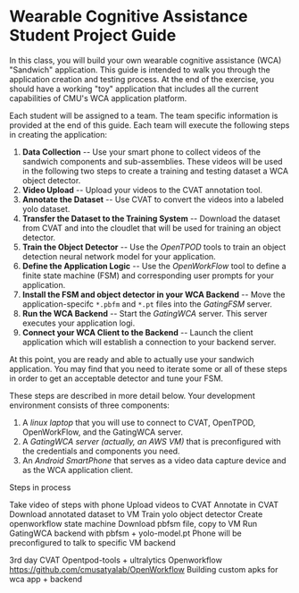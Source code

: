 # Wearable Cognitive Assistance Student Project Guide
In this class, you will build your own wearable cognitive assistance (WCA) "Sandwich" application. This guide is intended to walk you through the application creation and testing process. At the end of the exercise, you should have a working "toy" application that includes all the current capabilities of CMU's WCA application platform.

Each student will be assigned to a team. The team specific information is provided at the end of this guide. Each team will execute the following steps in creating the application:

1. **Data Collection** -- Use your smart phone to collect videos of the sandwich components and sub-assemblies. These videos will be used in the following two steps to create a training and testing dataset a WCA object detector.
2. **Video Upload** -- Upload your videos to the CVAT annotation tool.
3. **Annotate the Dataset** -- Use CVAT to convert the videos into a labeled yolo dataset.
4. **Transfer the Dataset to the Training System** -- Download the dataset from CVAT and into the cloudlet that will be used for training an object detector.
6. **Train the Object Detector** -- Use the *OpenTPOD* tools to train an object detection neural network model for your application.
7. **Define the Application Logic** -- Use the *OpenWorkFlow* tool to define a finite state machine (FSM) and corresponding user prompts for your application.
8. **Install the FSM and object detector in your WCA Backend** -- Move the application-specifc `*.pbfm` and `*.pt` files into the *GatingFSM* server.
9. **Run the WCA Backend** -- Start the *GatingWCA* server. This server executes your application logi.
10. **Connect your WCA Client to the Backend** -- Launch the client application which will establish a connection to your backend server.

At this point, you are ready and able to actually use your sandwich application. You may find that you need to iterate some or all of these steps in order to get an acceptable detector and tune your FSM.

These steps are described in more detail below. Your development environment consists of three components:
1. A *linux laptop* that you will use to connect to CVAT, OpenTPOD, OpenWorkFlow, and the GatingWCA server.
2. A *GatingWCA server (actually, an AWS VM)* that is preconfigured with the credentials and components you need.
3. An *Android SmartPhone* that serves as a video data capture device and as the WCA application client.




Steps in process

Take video of steps with phone
Upload videos to CVAT
Annotate in CVAT
Download annotated dataset to VM
Train yolo object detector
Create openworkflow state machine
Download pbfsm file, copy to VM
Run GatingWCA backend with pbfsm + yolo-model.pt
Phone will be preconfigured to talk to specific VM backend

3rd day
CVAT
Opentpod-tools + ultralytics
Openworkflow
https://github.com/cmusatyalab/OpenWorkflow
Building custom apks for wca app + backend
